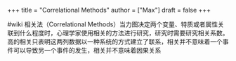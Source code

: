 +++
title = "Correlational Methods"
author = ["Max"]
draft = false
+++

\#wiki
相关法（Correlational Methods）当力图决定两个变量、特质或者属性关联到什么程度时，心理学家使用相关的方法进行研究，研究时需要研究相关系数。高的相关只表明这两列数据以一种系统的方式建立了联系，相关并不意味着一个事件可以导致另一个事件的发生，相关并不意味着因果关系
